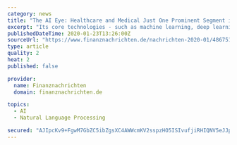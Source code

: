 ```yaml
---
category: news
title: "The AI Eye: Healthcare and Medical Just One Prominent Segment in Rapidly Growing and Broadening AI Market"
excerpt: "Its core technologies - such as machine learning, deep learning, natural language processing (NLP) and computer vision - have enabled AI to penetrate and become indispensable in everything from autonomous vehicles, virtual assistants, energy, voice and text translation, retail, healthcare and more. And this is all happening fast. A report from ..."
publishedDateTime: 2020-01-23T13:26:00Z
sourceUrl: "https://www.finanznachrichten.de/nachrichten-2020-01/48675186-the-ai-eye-healthcare-and-medical-just-one-prominent-segment-in-rapidly-growing-and-broadening-ai-market-296.htm"
type: article
quality: 2
heat: 2
published: false

provider:
  name: Finanznachrichten
  domain: finanznachrichten.de

topics:
  - AI
  - Natural Language Processing

secured: "AJIpcKv9+FgwM7GbZC5ibZgsXC4AWWcmKV2sspzHO5ISIvufjiRHIQNV5eJJpfa2OkIK1u0gNsUt2AvQKNn35iCkXtGbGyJBXOelikGonAFZho98JDRNK+MBZCG22UkoQjPs/8IS/yxhQI/KUei/W+V8otBckqlcNggBgotuviPwzdYCF2nnCqg7EyPlEAHFaGkXU5EMpjifWzG86GTlNDxPwotmgPzU+F9xpH1mcxl+xYyenFhALx/q1SSs8ghiyOvXwhY8Nizf8ENP0zncX4u10lplaMTYI0dP3zeove3EPPa2DHVwZ8RFRB16aONu;mIeXS1CjS0lCOFKztVUMzw=="
---
```


